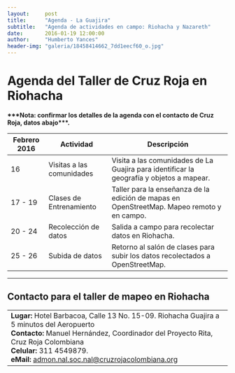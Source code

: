 ```yaml
---
layout:     post
title:      "Agenda - La Guajira"
subtitle:   "Agenda de actividades en campo: Riohacha y Nazareth"
date:       2016-01-19 12:00:00
author:     "Humberto Yances"
header-img: "galeria/18458414662_7dd1eecf60_o.jpg"
---
```

<h1>Agenda del Taller de Cruz Roja en Riohacha</h1>
<strong>***Nota: confirmar los detalles de la agenda con el contacto de Cruz Roja, datos abajo***.</strong>
<table class="table table-hover">
	<thead>
    	<tr>
      		<th>Febrero 2016</th>
       		<th>Actividad</th>
       		<th>Descripci&oacute;n</th>
    	</tr>
    </thead>
    <tbody>
		<tr>
			<td>16</td>
			<td>Visitas a las comunidades</td>
			<td>Visita a las comunidades de La Guajira para identificar la geograf&iacute;a y objetos a mapear.</td>
		</tr>
		<tr>
			<td>17 - 19</td>
			<td>Clases de Entrenamiento</td>
			<td>Taller para la enseñanza de la edici&oacute;n de mapas en OpenStreetMap.  Mapeo remoto y en campo.</td>
		</tr>
		<tr>
			<td>20 - 24</td>
			<td>Recolecci&oacute;n de datos</td>
			<td>Salida a campo para recolectar datos en Riohacha.</td>
		</tr>
		<tr>
			<td>25 - 26</td>
			<td>Subida de datos</td>
			<td>Retorno al sal&oacute;n de clases para subir los datos recolectados a OpenStreetMap.</td>
		</tr>
</table>
<hr>
<p>
<h2>Contacto para el taller de mapeo en Riohacha</h2>
</p>
<table class="table table-hover">
	<tr>
		<td>
			<b>Lugar:</b> Hotel Barbacoa, Calle 13 No. 15-09. Riohacha Guajira a 5 minutos del Aeropuerto<br>
			<b>Contacto:</b> Manuel Hernández, Coordinador del Proyecto Rita, Cruz Roja Colombiana<br>
			<b>Celular:</b> 311 4549879.<br>
			<b>eMail:</b> <a href="mailto:admon.nal.soc.nal@cruzrojacolombiana.org">admon.nal.soc.nal@cruzrojacolombiana.org</a>
    		</td>
	</tr>
</table>
<script>
  (function(i,s,o,g,r,a,m){i['GoogleAnalyticsObject']=r;i[r]=i[r]||function(){
  (i[r].q=i[r].q||[]).push(arguments)},i[r].l=1*new Date();a=s.createElement(o),
  m=s.getElementsByTagName(o)[0];a.async=1;a.src=g;m.parentNode.insertBefore(a,m)
  })(window,document,'script','https://www.google-analytics.com/analytics.js','ga');

  ga('create', 'UA-71933255-1', 'auto');
  ga('send', 'pageview');

</script>
